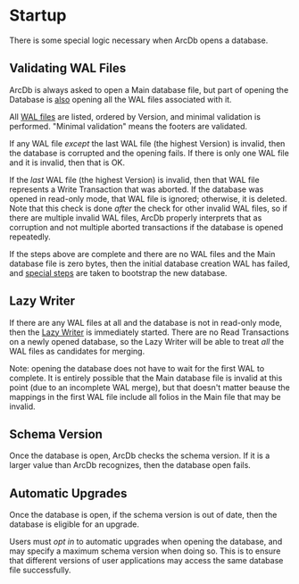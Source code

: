 # Startup

There is some special logic necessary when ArcDb opens a database.

## Validating WAL Files

ArcDb is always asked to open a Main database file, but part of opening the Database is [also](./file-formats/database.md) opening all the WAL files associated with it.

All [WAL files](./file-formats/wal.md) are listed, ordered by Version, and minimal validation is performed. "Minimal validation" means the footers are validated.

If any WAL file *except* the last WAL file (the highest Version) is invalid, then the database is corrupted and the opening fails. If there is only one WAL file and it is invalid, then that is OK.

If the *last* WAL file (the highest Version) is invalid, then that WAL file represents a Write Transaction that was aborted. If the database was opened in read-only mode, that WAL file is ignored; otherwise, it is deleted. Note that this check is done *after* the check for other invalid WAL files, so if there are multiple invalid WAL files, ArcDb properly interprets that as corruption and not multiple aborted transactions if the database is opened repeatedly.

If the steps above are complete and there are no WAL files and the Main database file is zero bytes, then the initial database creation WAL has failed, and [special steps](./startup.md) are taken to bootstrap the new database.

## Lazy Writer

If there are any WAL files at all and the database is not in read-only mode, then the [Lazy Writer](./lazy-writer.md) is immediately started. There are no Read Transactions on a newly opened database, so the Lazy Writer will be able to treat *all* the WAL files as candidates for merging.

Note: opening the database does not have to wait for the first WAL to complete. It is entirely possible that the Main database file is invalid at this point (due to an incomplete WAL merge), but that doesn't matter beause the mappings in the first WAL file include all folios in the Main file that may be invalid.

## Schema Version

Once the database is open, ArcDb checks the schema version. If it is a larger value than ArcDb recognizes, then the database open fails.

## Automatic Upgrades

Once the database is open, if the schema version is out of date, then the database is eligible for an upgrade.

Users must *opt in* to automatic upgrades when opening the database, and may specify a maximum schema version when doing so. This is to ensure that different versions of user applications may access the same database file successfully.
